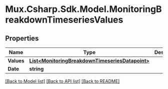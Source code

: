# Mux.Csharp.Sdk.Model.MonitoringBreakdownTimeseriesValues

## Properties

Name | Type | Description | Notes
------------ | ------------- | ------------- | -------------
**Values** | [**List&lt;MonitoringBreakdownTimeseriesDatapoint&gt;**](MonitoringBreakdownTimeseriesDatapoint.md) |  | [optional] 
**Date** | **string** |  | [optional] 

[[Back to Model list]](../README.md#documentation-for-models) [[Back to API list]](../README.md#documentation-for-api-endpoints) [[Back to README]](../README.md)

